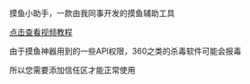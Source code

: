 
摸鱼小助手，一款由我同事开发的摸鱼辅助工具

[点击查看视频教程](https://www.bilibili.com/video/BV1Ki4y1Q7Bp)

由于摸鱼神器用到的一些API权限，360之类的杀毒软件可能会报毒

所以您需要添加信任区才能正常使用
